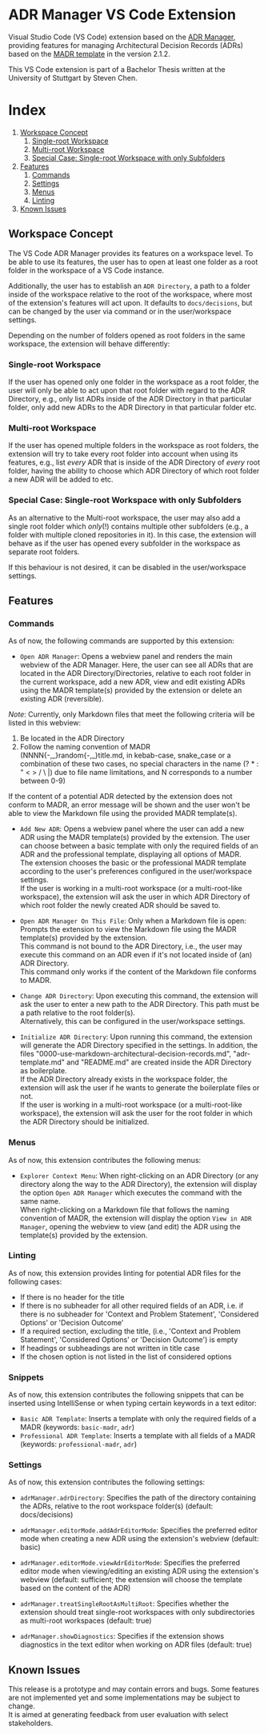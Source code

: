 # ADR Manager VS Code Extension

Visual Studio Code (VS Code) extension based on the [ADR Manager](https://github.com/adr/adr-manager), providing features for managing Architectural Decision Records (ADRs) based on the [MADR template](https://adr.github.io/madr/) in the version 2.1.2.

This VS Code extension is part of a Bachelor Thesis written at the University of Stuttgart by Steven Chen.

# Index
1. [Workspace Concept](#workspace-concept)
    1. [Single-root Workspace](#single-root-workspace)
    2. [Multi-root Workspace](#multi-root-workspace)
    3. [Special Case: Single-root Workspace with only Subfolders](#special-case-single-root-workspace-with-only-subfolders)
2. [Features](#features)
    1. [Commands](#commands)
    2. [Settings](#settings)
    3. [Menus](#menus)
    4. [Linting](#linting)
3. [Known Issues](#known-issues)

## Workspace Concept

The VS Code ADR Manager provides its features on a workspace level. To be able to use its features, the user has to open at least one folder as a root folder in the workspace of a VS Code instance.

Additionally, the user has to establish an `ADR Directory`, a path to a folder inside of the workspace relative to the root of the workspace, where most of the extension's features will act upon. It defaults to `docs/decisions`, but can be changed by the user via command or in the user/workspace settings.

Depending on the number of folders opened as root folders in the same workspace, the extension will behave differently:

### Single-root Workspace

If the user has opened only one folder in the workspace as a root folder, the user will only be able to act upon that root folder with regard to the ADR Directory, e.g., only list ADRs inside of the ADR Directory in that particular folder, only add new ADRs to the ADR Directory in that particular folder etc.

### Multi-root Workspace

If the user has opened multiple folders in the workspace as root folders, the extension will try to take every root folder into account when using its features, e.g., list _every_ ADR that is inside of the ADR Directory of _every_ root folder, having the ability to choose which ADR Directory of which root folder a new ADR will be added to etc.

### Special Case: Single-root Workspace with only Subfolders

As an alternative to the Multi-root workspace, the user may also add a single root folder which _only_(!) contains multiple other subfolders (e.g., a folder with multiple cloned repositories in it). In this case, the extension will behave as if the user has opened every subfolder in the workspace as separate root folders.

If this behaviour is not desired, it can be disabled in the user/workspace settings.

## Features

### Commands

As of now, the following commands are supported by this extension:

* `Open ADR Manager`: Opens a webview panel and renders the main webview of the ADR Manager. Here, the user can see all ADRs that are located in the ADR Directory/Directories, relative to each root folder in the current workspace, add a new ADR, view and edit existing ADRs using the MADR template(s) provided by the extension or delete an existing ADR (reversible).<br/>
  
<i>Note</i>: Currently, only Markdown files that meet the following criteria will be listed in this webview:

1. Be located in the ADR Directory
2. Follow the naming convention of MADR <br/>(NNNN{-,\_}random{-,\_}title.md, in kebab-case, snake_case or a combination of these two cases, no special characters in the name (? * : " < > / \ |) due to file name limitations, and N corresponds to a number between 0-9)

If the content of a potential ADR detected by the extension does not conform to MADR, an error message will be shown and the user won't be able to view the Markdown file using the provided MADR template(s).

* `Add New ADR`: Opens a webview panel where the user can add a new ADR using the MADR template(s) provided by the extension. The user can choose between a basic template with only the required fields of an ADR and the professional template, displaying all options of MADR.<br/>
The extension chooses the basic or the professional MADR template according to the user's preferences configured in the user/workspace settings.<br/>
If the user is working in a multi-root workspace (or a multi-root-like workspace), the extension will ask the user in which ADR Directory of which root folder the newly created ADR should be saved to.

* `Open ADR Manager On This File`: Only when a Markdown file is open: Prompts the extension to view the Markdown file using the MADR template(s) provided by the extension.<br/>
This command is not bound to the ADR Directory, i.e., the user may execute this command on an ADR even if it's not located inside of (an) ADR Directory.<br/>
This command only works if the content of the Markdown file conforms to MADR.

* `Change ADR Directory`: Upon executing this command, the extension will ask the user to enter a new path to the ADR Directory. This path must be a path relative to the root folder(s).<br/>
Alternatively, this can be configured in the user/workspace settings.

* `Initialize ADR Directory`: Upon running this command, the extension will generate the ADR Directory specified in the settings. In addition, the files "0000-use-markdown-architectural-decision-records.md", "adr-template.md" and "README.md" are created inside the ADR Directory as boilerplate. <br/>
If the ADR Directory already exists in the workspace folder, the extension will ask the user if he wants to generate the boilerplate files or not.<br/>
If the user is working in a multi-root workspace (or  a multi-root-like workspace), the extension will ask the user for the root folder in which the ADR Directory should be initialized.

### Menus

As of now, this extension contributes the following menus:

* `Explorer Context Menu`: When right-clicking on an ADR Directory (or any directory along the way to the ADR Directory), the extension will display the option `Open ADR Manager` which executes the command with the same name.<br/>
When right-clicking on a Markdown file that follows the naming convention of MADR, the extension will display the option `View in ADR Manager`, opening the webview to view (and edit) the ADR using the template(s) provided by the extension.

### Linting

As of now, this extension provides linting for potential ADR files for the following cases:

* If there is no header for the title
* If there is no subheader for all other required fields of an ADR, i.e. if there is no subheader for 'Context and Problem Statement', 'Considered Options' or 'Decision Outcome'
* If a required section, excluding the title, (i.e., 'Context and Problem Statement', 'Considered Options' or 'Decision Outcome') is empty
* If headings or subheadings are not written in title case
* If the chosen option is not listed in the list of considered options

### Snippets

As of now, this extension contributes the following snippets that can be inserted using IntelliSense or when typing certain keywords in a text editor:

* `Basic ADR Template`: Inserts a template with only the required fields of a MADR (keywords: `basic-madr`, `adr`)
* `Professional ADR Template`: Inserts a template with all fields of a MADR (keywords: `professional-madr`, `adr`)

### Settings

As of now, this extension contributes the following settings:

* `adrManager.adrDirectory`: Specifies the path of the directory containing the ADRs, relative to the root workspace folder(s) (default: docs/decisions)

* `adrManager.editorMode.addAdrEditorMode`: Specifies the preferred editor mode when creating a new ADR using the extension's webview (default: basic)
  
* `adrManager.editorMode.viewAdrEditorMode`: Specifies the preferred editor mode when viewing/editing an existing ADR using the extension's webview (default: sufficient; the extension will choose the template based on the content of the ADR)

* `adrManager.treatSingleRootAsMultiRoot`: Specifies whether the extension should treat single-root workspaces with only subdirectories as multi-root workspaces (default: true)

* `adrManager.showDiagnostics`: Specifies if the extension shows diagnostics in the text editor when working on ADR files (default: true)

## Known Issues

This release is a prototype and may contain errors and bugs. Some features are not implemented yet and some implementations may be subject to change.<br/>
It is aimed at generating feedback from user evaluation with select stakeholders.